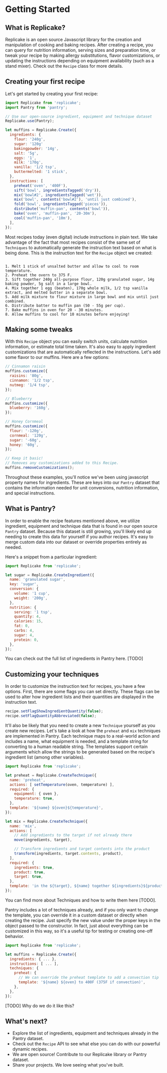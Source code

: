 # Getting Started

## What is Replicake?

Replicake is an open source Javascript library for the creation and manipulation of cooking and baking recipes. After creating a recipe, you can query for nutrition information, serving sizes and preparation time, or tweak your recipe by making allergy substitutions, flavor customizations, or updating the instructions depending on equipment availability (such as a stand mixer). Check out the `Recipe` class for more details.

## Creating your first recipe

Let's get started by creating your first recipe:

``` js
import Replicake from 'replicake';
import Pantry from 'pantry';

// Use our open-source ingredient, equipment and technique dataset
Replicake.use(Pantry);

let muffins = Replicake.Create({
  ingredients: {
    flour: '240g',
    sugar: '120g'
    bakingpowder: '14g',
    salt: '5g',
    eggs: '1',
    milk: '170g',
    vanilla: '1/2 tsp',
    buttermelted: '1 stick',
  },
  instructions: [
    preheat('oven', '400F'),
    sift('bowl', ingredientsTagged('dry')),
    mix('bowl#2', ingredientsTagged('wet')),
    mix('bowl', contents('bowl#2'), 'until just combined'),
    fold('bowl', ingredientsTagged('pieces')),
    distribute('muffin-pan', contents('bowl')),
    bake('oven', 'muffin-pan', '20-30m'),
    cool('muffin-pan', '10m'),
  ],
});
```

Most recipes today (even digital) include instructions in plain text. We take advantage of the fact that most recipes consist of the same set of `Techniques` to automatically generate the instruction text based on what is being done. This is the instruction text for the `Recipe` object we created:

```

1. Melt 1 stick of unsalted butter and allow to cool to room temperature.
2. Preheat the overn to 375 F.
3. Sift together 240g all-purpose flour, 120g granulated sugar, 14g baking powder, 5g salt in a large bowl.
4. Mix together 1 egg (beaten), 170g whole milk, 1/2 tsp vanilla extract, and melted butter in a separate bowl.
5. Add milk mixture to flour mixture in large bowl and mix until just combined.
6. Distribute batter to muffin pan (50 - 55g per cup).
7. Bake muffins in oven for 20 - 30 minutes.
8. Allow muffins to cool for 10 minutes before enjoying!

```

## Making some tweaks

With this `Recipe` object you can easily switch units, calculate nutrition information, or estimate total time taken. It's also easy to apply ingredient customizations that are automatically reflected in the instructions. Let's add some flavor to our muffins. Here are a few options:

``` js
// Cinnamon raisin
muffins.customize({
  raisins: '80g',
  cinnamon: '1/2 tsp',
  nutmeg: '1/4 tsp',
});

// Blueberry
muffins.customize({
  blueberry: '160g',
});

// Honey Cornmeal
muffins.customize({
  flour: '-120g',
  cornmeal: '120g',
  sugar: '-60g',
  honey: '60g',
});

// Keep it basic!
// Removes any customizations added to this Recipe.
muffins.removeCustomizations();
```

Throughout these examples, you'll notice we've been using javascript property names for ingredients. These are keys into our `Pantry` dataset that contains the information needed for unit conversions, nutrition information, and special instructions.

## What is Pantry?

In order to enable the recipe features mentioned above, we utilize ingredient, equipment and technique data that is found in our open source `Pantry` dataset. Because this dataset is still growing, you'll likely end up needing to create this data for yourself if you author recipes. It's easy to merge custom data into our dataset or override properties entirely as needed.

Here's a snippet from a particular ingredient:

``` js
import Replicake from 'replicake';

let sugar = Replicake.CreateIngredient({
  name: 'granulated sugar',
  key: 'sugar',
  conversion: {
    volume: '1 cup',
    weight: '200g',
  },
  nutrition: {
    serving: '1 tsp',
    quantity: 4,
    calories: 15,
    fat: 0,
    carbs: 4,
    sugar: 4,
    protein: 0,
  },
});
```

You can check out the full list of ingredients in Pantry here. [TODO]

## Customizing your techniques

In order to customize the instruction text for recipes, you have a few options. First, there are some flags you can set directly. These flags can be used to alter how ingredient lists and their quantities are displayed in the instruction text.

``` js
recipe.setFlagShowIngredientQuantity(false);
recipe.setFlagQuantityAbbreviated(false);
```

It'll also be likely that you need to create a new `Technique` yourself as you create new recipes. Let's take a look at how the `preheat` and `mix` techniques are implemented in Pantry. Each technique maps to a real-world action and includes a name, what equipment is needed, and a template string for converting to a human readable string. The templates support certain arguments which allow the strings to be generated based on the recipe's ingredient list (among other variables).

``` js
import Replicake from 'replicake';

let preheat = Replicake.CreateTechnique({
  name: 'preheat',
  actions: [ setTemperature(oven, temperature) ],
  required: {
    equipment: { oven },
    temperature: true,
  },
  template: '${name} ${oven}${temperature}',
});

let mix = Replicake.CreateTechnique({
  name: 'mix',
  actions: [
    // Add ingredients to the target if not already there
    move(ingredients, target),

    // Transform ingredients and target contents into the product
    transform(ingredients, target.contents, product),
  ],
  required: {
    ingredients: true,
    product: true,
    target: true,
  },
  template: 'in the ${target}, ${name} together ${ingredients}${product}',
});
```

You can find more about Techniques and how to write them here [TODO].

Pantry includes a lot of techniques already, and if you only want to change the template, you can override it in a custom dataset or directly when creating the recipe. Just specify the new value under the proper keys in the object passed to the constructor. In fact, just about everything can be customized in this way, so it's a useful tip for testing or creating one-off behavior.

``` js
import Replicake from 'replicake';

let muffins = Replicake.Create({
  ingredients: { ... },
  instructions: [ ... ],
  techniques: {
    preheat: {
      // We can override the preheat template to add a convection tip
      template: '${name} ${oven} to 400F (375F if convection)',
    },
  },
});
```

[TODO] Why do we do it like this?

## What's next?

* Explore the list of ingredients, equipment and techniques already in the Pantry dataset.
* Check out the `Recipe` API to see what else you can do with our powerful dynamic recipes.
* We are open source! Contribute to our Replicake library or Pantry dataset.
* Share your projects. We love seeing what you've built.
